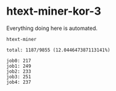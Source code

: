 # htext-miner-kor-3

Everything doing here is automated.

```
htext-miner

total: 1187/9855 (12.044647387113141%)

job0: 217
job1: 249
job2: 233
job3: 251
job4: 237
```